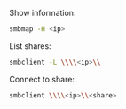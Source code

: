 
Show information:
```bash
smbmap -H <ip>
```

List shares:
```bash
smbclient -L \\\\<ip>\\
```

Connect to share:
```bash
smbclient \\\\<ip>\\<share>
```